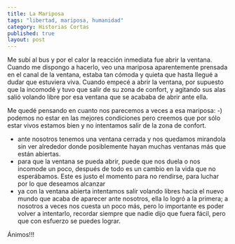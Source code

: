 ```yaml
---
title: La Mariposa
tags: "libertad, mariposa, humanidad"
category: Historias Cortas
published: true
layout: post
---
```


Me subí al bus y por el calor la reacción inmediata fue abrir la ventana.
Cuando me dispongo a hacerlo, veo una mariposa aparentemente prensada en el canal de la ventana, estaba tan cómoda y quieta que hasta llegué a dudar que estuviera viva.
Cuando empecé a abrir la ventana, por supuesto que la incomodé y tuvo que salir de su zona de confort, y agitando sus alas salió volando libre por esa ventana que se acababa de abrir ante ella.

Me quedé pensando en cuanto nos parecemos a veces a esa mariposa:
-) podemos no estar en las mejores condiciones pero creemos que por sólo estar vivos estamos bien y no intentamos salir de la zona de confort.
* ante nosotros tenemos una ventana cerrada y nos quedamos mirandola sin ver alrededor donde posiblemente hayan muchas ventanas más que están abiertas.
* para que la ventana se pueda abrir, puede que nos duela o nos incomode un poco, después de todo es un cambio en la vida que no esperábamos. Este es justo el momento para no rendirse, para luchar por lo que deseamos alcanzar
* ya con la ventana abierta intentamos salir volando libres hacia el nuevo mundo que acaba de aparecer ante nosotros, ella lo logró a la primera; a nosotros a veces nos cuesta un poco más, pero lo importante es poder volver a intentarlo, recordar siempre que nadie dijo que fuera fácil, pero que con esfuerzo se puedes lograr.

Ánimos!!!